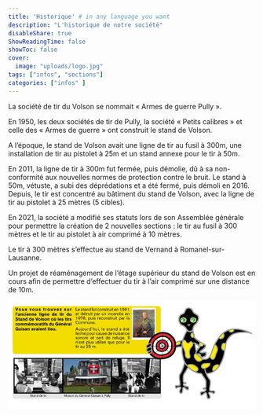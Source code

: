 ```yaml
---
title: 'Historique' # in any language you want
description: "L'historique de notre société"
disableShare: true
ShowReadingTime: false
showToc: false
cover: 
  image: "uploads/logo.jpg"
tags: ["infos", "sections"]
categories: ["infos" ]
---
```


La société de tir du Volson se nommait « Armes de guerre Pully ».

En 1950, les deux sociétés de tir de Pully, la société « Petits calibres » et celle des « Armes de guerre » ont construit le stand de Volson.

A l’époque, le stand de Volson avait une ligne de tir au fusil à 300m, une installation de tir au pistolet à 25m et un stand annexe pour le tir à 50m.

En 2011, la ligne de tir à 300m fut fermée, puis démolie, dû à sa non-conformité aux nouvelles normes de protection contre le bruit. Le stand à 50m, vétuste, a subi des déprédations et a été fermé, puis démoli en 2016. Depuis, le tir est concentré au bâtiment du stand de Volson, avec la ligne de tir au pistolet à 25 mètres (5 cibles).

En 2021, la société a modifié ses statuts lors de son Assemblée générale pour permettre la création de 2 nouvelles sections : le tir au fusil à 300 mètres et le tir au pistolet à air comprimé à 10 mètres.

Le tir à 300 mètres s’effectue au stand de Vernand à Romanel-sur-Lausanne.

Un projet de réaménagement de l’étage supérieur du stand de Volson est en cours afin de permettre d’effectuer du tir à l’air comprimé sur une distance de 10m.

![Panneau d’information installé près du stand](uploads/panneau.jpg)
